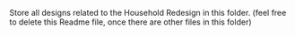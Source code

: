 Store all designs related to the Household Redesign in this folder.  (feel free to delete this Readme file, once there are other files in this folder)
